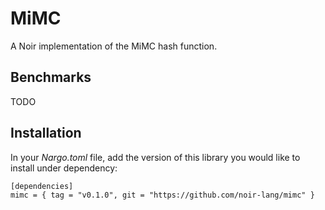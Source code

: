 
# MiMC

A Noir implementation of the MiMC hash function.

## Benchmarks

TODO


## Installation

In your _Nargo.toml_ file, add the version of this library you would like to install under dependency:

```
[dependencies]
mimc = { tag = "v0.1.0", git = "https://github.com/noir-lang/mimc" }
```
